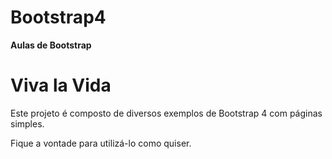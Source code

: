 # Bootstrap4
<b>Aulas de Bootstrap</b>

<h1>Viva la Vida</h1>

Este projeto é composto de diversos exemplos de Bootstrap 4 com páginas simples.

Fique a vontade para utilizá-lo como quiser.
